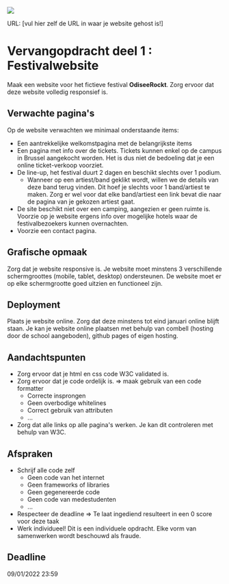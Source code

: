 <p><a href="../../actions"><img src="../../workflows/W3Validator/badge.svg"></a></p>

URL: [vul hier zelf de URL in waar je website gehost is!] 

# Vervangopdracht deel 1 : Festivalwebsite
Maak een website voor het fictieve festival __OdiseeRockt__. Zorg ervoor dat deze website volledig responsief is.

## Verwachte pagina's
Op de website verwachten we minimaal onderstaande items:
* Een aantrekkelijke welkomstpagina met de belangrijkste items
* Een pagina met info over de tickets. Tickets kunnen enkel op de campus in Brussel aangekocht worden. Het is dus niet de bedoeling dat je een online ticket-verkoop voorziet.
* De line-up, het festival duurt 2 dagen en beschikt slechts over 1 podium. 
  * Wanneer op een artiest/band geklikt wordt, willen we de details van deze band terug vinden. Dit hoef je slechts voor 1 band/artiest te maken. Zorg er wel voor dat elke band/artiest een link bevat die naar de pagina van je gekozen artiest gaat.
* De site beschikt niet over een camping, aangezien er geen ruimte is. Voorzie op je website ergens info over mogelijke hotels waar de festivalbezoekers kunnen overnachten.
* Voorzie een contact pagina. 

## Grafische opmaak
Zorg dat je website responsive is. Je website moet minstens 3 verschillende schermgroottes (mobile, tablet, desktop) ondersteunen. De website moet er op elke schermgrootte goed uitzien en functioneel zijn.

## Deployment
Plaats je website online. Zorg dat deze minstens tot eind januari online blijft staan.  Je kan je website online plaatsen met behulp van combell (hosting door de school aangeboden), github pages of eigen hosting.

## Aandachtspunten
* Zorg ervoor dat je html en css code W3C validated is.
* Zorg ervoor dat je code ordelijk is. => maak gebruik van een code formatter
  * Correcte insprongen
  * Geen overbodige whitelines
  * Correct gebruik van attributen
  * ...
* Zorg dat alle links op alle pagina's werken. Je kan dit controleren met behulp van W3C.
 
## Afspraken
* Schrijf alle code zelf
  * Geen code van het internet
  * Geen frameworks of libraries
  * Geen gegenereerde code
  * Geen code van medestudenten
  * ...
* Respecteer de deadline => Te laat ingediend resulteert in een 0 score voor deze taak
* Werk individueel! Dit is een individuele opdracht. Elke vorm van samenwerken wordt beschouwd als fraude.
## Deadline
09/01/2022 23:59
